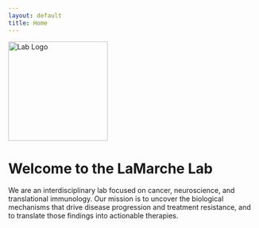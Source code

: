 ```yaml
---
layout: default
title: Home
---
```


<img src="/assets/images/lab-logo.png" alt="Lab Logo" style="width:200px;"/>

# Welcome to the LaMarche Lab

We are an interdisciplinary lab focused on cancer, neuroscience, and translational immunology. Our mission is to uncover the biological mechanisms that drive disease progression and treatment resistance, and to translate those findings into actionable therapies.
